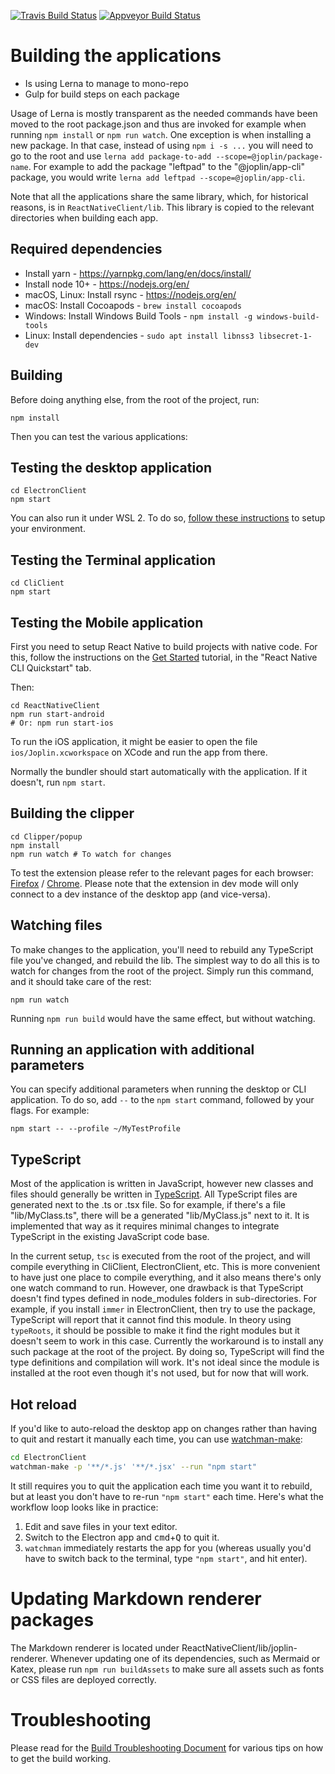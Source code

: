  [![Travis Build Status](https://travis-ci.org/laurent22/joplin.svg?branch=master)](https://travis-ci.org/laurent22/joplin) [![Appveyor Build Status](https://ci.appveyor.com/api/projects/status/github/laurent22/joplin?branch=master&passingText=master%20-%20OK&svg=true)](https://ci.appveyor.com/project/laurent22/joplin)

# Building the applications

- Is using Lerna to manage to mono-repo
- Gulp for build steps on each package

Usage of Lerna is mostly transparent as the needed commands have been moved to the root package.json and thus are invoked for example when running `npm install` or `npm run watch`. One exception is when installing a new package. In that case, instead of using `npm i -s ...` you will need to go to the root and use `lerna add package-to-add --scope=@joplin/package-name`. For example to add the package "leftpad" to the "@joplin/app-cli" package, you would write `lerna add leftpad --scope=@joplin/app-cli`.


Note that all the applications share the same library, which, for historical reasons, is in `ReactNativeClient/lib`. This library is copied to the relevant directories when building each app.

## Required dependencies

- Install yarn - https://yarnpkg.com/lang/en/docs/install/
- Install node 10+ - https://nodejs.org/en/
- macOS, Linux: Install rsync - https://nodejs.org/en/
- macOS: Install Cocoapods - `brew install cocoapods`
- Windows: Install Windows Build Tools - `npm install -g windows-build-tools`
- Linux: Install dependencies - `sudo apt install libnss3 libsecret-1-dev`

## Building

Before doing anything else, from the root of the project, run:

	npm install

Then you can test the various applications:

## Testing the desktop application

	cd ElectronClient
	npm start

You can also run it under WSL 2. To do so, [follow these instructions](https://www.beekeeperstudio.io/blog/building-electron-windows-ubuntu-wsl2) to setup your environment.

## Testing the Terminal application

	cd CliClient
	npm start

## Testing the Mobile application

First you need to setup React Native to build projects with native code. For this, follow the instructions on the [Get Started](https://facebook.github.io/react-native/docs/getting-started.html) tutorial, in the "React Native CLI Quickstart" tab.

Then:

	cd ReactNativeClient
	npm run start-android
	# Or: npm run start-ios

To run the iOS application, it might be easier to open the file `ios/Joplin.xcworkspace` on XCode and run the app from there.

Normally the bundler should start automatically with the application. If it doesn't, run `npm start`.

## Building the clipper

	cd Clipper/popup
	npm install
	npm run watch # To watch for changes

To test the extension please refer to the relevant pages for each browser: [Firefox](https://developer.mozilla.org/en-US/docs/Mozilla/Add-ons/WebExtensions/Your_first_WebExtension#Trying_it_out) / [Chrome](https://developer.chrome.com/extensions/faq#faq-dev-01). Please note that the extension in dev mode will only connect to a dev instance of the desktop app (and vice-versa).

## Watching files

To make changes to the application, you'll need to rebuild any TypeScript file you've changed, and rebuild the lib. The simplest way to do all this is to watch for changes from the root of the project. Simply run this command, and it should take care of the rest:

	npm run watch

Running `npm run build` would have the same effect, but without watching.

## Running an application with additional parameters

You can specify additional parameters when running the desktop or CLI application. To do so, add `--` to the `npm start` command, followed by your flags. For example:

	npm start -- --profile ~/MyTestProfile

## TypeScript

Most of the application is written in JavaScript, however new classes and files should generally be written in [TypeScript](https://www.typescriptlang.org/). All TypeScript files are generated next to the .ts or .tsx file. So for example, if there's a file "lib/MyClass.ts", there will be a generated "lib/MyClass.js" next to it. It is implemented that way as it requires minimal changes to integrate TypeScript in the existing JavaScript code base.

In the current setup, `tsc` is executed from the root of the project, and will compile everything in CliClient, ElectronClient, etc. This is more convenient to have just one place to compile everything, and it also means there's only one watch command to run. However, one drawback is that TypeScript doesn't find types defined in node_modules folders in sub-directories. For example, if you install `immer` in ElectronClient, then try to use the package, TypeScript will report that it cannot find this module. In theory using `typeRoots`, it should be possible to make it find the right modules but it doesn't seem to work in this case. Currently the workaround is to install any such package at the root of the project. By doing so, TypeScript will find the type definitions and compilation will work. It's not ideal since the module is installed at the root even though it's not used, but for now that will work.

## Hot reload

If you'd like to auto-reload the desktop app on changes rather than having to quit and restart it manually each time, you can use [watchman-make](https://facebook.github.io/watchman/docs/watchman-make.html):

```sh
cd ElectronClient
watchman-make -p '**/*.js' '**/*.jsx' --run "npm start"
```

It still requires you to quit the application each time you want it to rebuild, but at least you don't have to re-run `"npm start"` each time. Here's what the workflow loop looks like in practice:

1. Edit and save files in your text editor.
2. Switch to the Electron app and <kbd>cmd</kbd>+<kbd>Q</kbd> to quit it.
3. `watchman` immediately restarts the app for you (whereas usually you'd have to switch back to the terminal, type `"npm start"`, and hit enter).

# Updating Markdown renderer packages

The Markdown renderer is located under ReactNativeClient/lib/joplin-renderer. Whenever updating one of its dependencies, such as Mermaid or Katex, please run `npm run buildAssets` to make sure all assets such as fonts or CSS files are deployed correctly.

# Troubleshooting

Please read for the [Build Troubleshooting Document](https://github.com/laurent22/joplin/blob/dev/readme/build_troubleshooting.md) for various tips on how to get the build working.